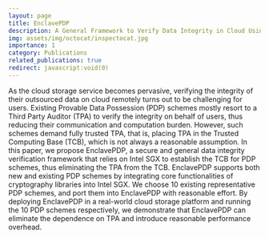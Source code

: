 ```yaml
---
layout: page
title: EnclavePDP
description: A General Framework to Verify Data Integrity in Cloud Using Intel SGX
img: assets/img/octocat/inspectocat.jpg
importance: 1
category: Publications
related_publications: true
redirect: javascript:void(0)
---
```


As the cloud storage service becomes pervasive, verifying the integrity of their outsourced data on cloud remotely turns out to be challenging for users. Existing Provable Data Possession (PDP) schemes mostly resort to a Third Party Auditor (TPA) to verify the integrity on behalf of users, thus reducing their communication and computation burden. However, such schemes demand fully trusted TPA, that is, placing TPA in the Trusted Computing Base (TCB), which is not always a reasonable assumption. In this paper, we propose EnclavePDP, a secure and general data integrity verification framework that relies on Intel SGX to establish the TCB for PDP schemes, thus eliminating the TPA from the TCB. EnclavePDP supports both new and existing PDP schemes by integrating core functionalities of cryptography libraries into Intel SGX. We choose 10 existing representative PDP schemes, and port them into EnclavePDP with reasonable effort. By deploying EnclavePDP in a real-world cloud storage platform and running the 10 PDP schemes respectively, we demonstrate that EnclavePDP can eliminate the dependence on TPA and introduce reasonable performance overhead.
